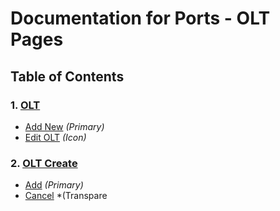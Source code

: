# Documentation for Ports - OLT Pages

## Table of Contents

### 1. [OLT](#ports-olt)

- [Add New](#ports-olt-add-new-button) *(Primary)*
- [Edit OLT](#ports-olt-edit-button) *(Icon)*

### 2. [OLT Create](#ports-old-create)

- [Add](#ports-olt-create-add-button) *(Primary)*
- [Cancel](#ports-olt-create-cancel-button) *(Transpare
